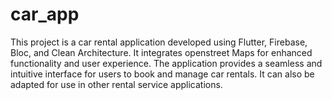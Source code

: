 # car_app
This project is a car rental application developed using Flutter, Firebase, Bloc, and Clean Architecture. It integrates openstreet Maps for enhanced functionality and user experience. The application provides a seamless and intuitive interface for users to book and manage car rentals. It can also be adapted for use in other rental service applications.
